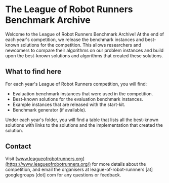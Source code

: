 # The League of Robot Runners Benchmark Archive

Welcome to the League of Robot Runners Benchmark Archive!
At the end of each year's competition, we release the benchmark instances and best-known solutions for the competition. This allows researchers and newcomers to compare their algorithms on our problem instances and build upon the best-known solutions and algorithms that created these solutions.

## What to find here

For each year's League of Robot Runners competition, you will find:
- Evaluation benchmark instances that were used in the competition.
- Best-known solutions for the evaluation benchmark instances.
- Example instances that are released with the start-kit.
- Benchmark generator (if available).

Under each year's folder, you will find a table that lists all the best-known solutions with links to the solutions and the implementation that created the solution.

## Contact

Visit [www.leagueofrobotrunners.org](https://www.leagueofrobotrunners.org/) for more details about the competition, and email the organisers at league-of-robot-runnners [at] googlegroups [dot] com for any questions or feedback.

